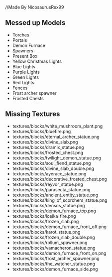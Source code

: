 //Made By NicosaurusRex99
## Messed up Models
* Torches
* Portals
* Demon Furnace
* Spawners
* Present Box
* Yellow Christmas Lights
* Blue Lights
* Purple Lights
* Green Lights
* Red Lights
* Fences
* Frost archer spawner
* Frosted Chests

## Missing Textures
* textures/blocks/white_mushroom_plant.png
* textures/blocks/bluefire.png
* textures/blocks/eternal_archer_statue.png
* textures/blocks/divine_slab.png
* textures/blocks/dramix_statue.png
* textures/blocks/frosted_chest.png
* textures/blocks/twilight_demon_statue.png
* textures/blocks/soul_fiend_statue.png
* textures/blocks/divine_slab_double.png
* textures/blocks/ayeraco_statue.png
* textures/blocks/decorative_frosted_chest.png
* textures/blocks/reyvor_statue.png
* textures/blocks/parasecta_statue.png
* textures/blocks/ancient_entity_statue.png
* textures/blocks/king_of_scorchers_statue.png
* textures/blocks/densos_statue.png
* textures/blocks/demon_furnace_top.png
* textures/blocks/iceika_fire.png
* textures/blocks/frozen_slab.png
* textures/blocks/demon_furnace_front_off.png
* textures/blocks/karot_statue.png
* textures/blocks/frozen_slab_double.png
* textures/blocks/rollum_spawner.png
* textures/blocks/vamacheron_statue.png
* textures/blocks/demon_furnace_front_on.png
* textures/blocks/frost_archer_spawner.png
* textures/blocks/the_watcher_statue.png
* textures/blocks/demon_furnace_side.png
